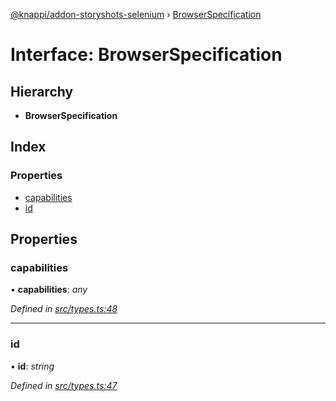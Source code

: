 [@knappi/addon-storyshots-selenium](../README.md) ›
[BrowserSpecification](browserspecification.md)

# Interface: BrowserSpecification

## Hierarchy

- **BrowserSpecification**

## Index

### Properties

- [capabilities](browserspecification.md#capabilities)
- [id](browserspecification.md#id)

## Properties

### capabilities

• **capabilities**: _any_

_Defined in
[src/types.ts:48](https://github.com/nknapp/addons-storyshots-selenium/blob/fbd4145/src/types.ts#L48)_

---

### id

• **id**: _string_

_Defined in
[src/types.ts:47](https://github.com/nknapp/addons-storyshots-selenium/blob/fbd4145/src/types.ts#L47)_
